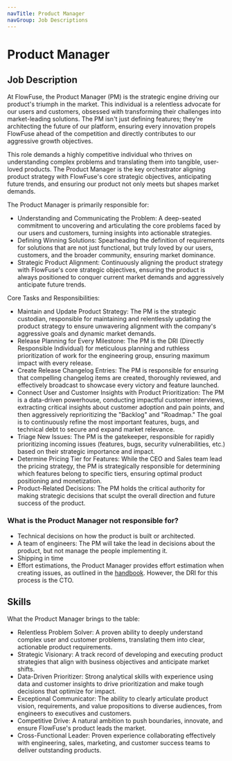 ```yaml
---
navTitle: Product Manager
navGroup: Job Descriptions
---
```

# Product Manager

## Job Description

At FlowFuse, the Product Manager (PM) is the strategic engine driving our product's triumph in the market. This individual is a relentless advocate for our users and customers, obsessed with transforming their challenges into market-leading solutions. The PM isn't just defining features; they're architecting the future of our platform, ensuring every innovation propels FlowFuse ahead of the competition and directly contributes to our aggressive growth objectives.

This role demands a highly competitive individual who thrives on understanding complex problems and translating them into tangible, user-loved products. The Product Manager is the key orchestrator aligning product strategy with FlowFuse's core strategic objectives, anticipating future trends, and ensuring our product not only meets but shapes market demands.

The Product Manager is primarily responsible for:
* Understanding and Communicating the Problem: A deep-seated commitment to uncovering and articulating the core problems faced by our users and customers, turning insights into actionable strategies.
* Defining Winning Solutions: Spearheading the definition of requirements for solutions that are not just functional, but truly loved by our users, customers, and the broader community, ensuring market dominance.
* Strategic Product Alignment: Continuously aligning the product strategy with FlowFuse's core strategic objectives, ensuring the product is always positioned to conquer current market demands and aggressively anticipate future trends.

Core Tasks and Responsibilities:
* Maintain and Update Product Strategy: The PM is the strategic custodian, responsible for maintaining and relentlessly updating the product strategy to ensure unwavering alignment with the company's aggressive goals and dynamic market demands.
* Release Planning for Every Milestone: The PM is the DRI (Directly Responsible Individual) for meticulous planning and ruthless prioritization of work for the engineering group, ensuring maximum impact with every release.
* Create Release Changelog Entries: The PM is responsible for ensuring that compelling changelog items are created, thoroughly reviewed, and effectively broadcast to showcase every victory and feature launched.
* Connect User and Customer Insights with Product Prioritization: The PM is a data-driven powerhouse, conducting impactful customer interviews, extracting critical insights about customer adoption and pain points, and then aggressively reprioritizing the "Backlog" and "Roadmap." The goal is to continuously refine the most important features, bugs, and technical debt to secure and expand market relevance.
* Triage New Issues: The PM is the gatekeeper, responsible for rapidly prioritizing incoming issues (features, bugs, security vulnerabilities, etc.) based on their strategic importance and impact.
* Determine Pricing Tier for Features: While the CEO and Sales team lead the pricing strategy, the PM is strategically responsible for determining which features belong to specific tiers, ensuring optimal product positioning and monetization.
* Product-Related Decisions: The PM holds the critical authority for making strategic decisions that sculpt the overall direction and future success of the product.


### What is the Product Manager not responsible for?

- Technical decisions on how the product is built or architected. 
- A team of engineers: The PM will take the lead in decisions about the product, but not manage the people implementing it.
- Shipping in time
- Effort estimations, the Product Manager provides effort estimation when creating issues, as outlined in the [handbook](../development/project-management#sizing-issues). However, the DRI for this process is the CTO.

## Skills

What the Product Manager brings to the table:
* Relentless Problem Solver: A proven ability to deeply understand complex user and customer problems, translating them into clear, actionable product requirements.
* Strategic Visionary: A track record of developing and executing product strategies that align with business objectives and anticipate market shifts.
* Data-Driven Prioritizer: Strong analytical skills with experience using data and customer insights to drive prioritization and make tough decisions that optimize for impact.
* Exceptional Communicator: The ability to clearly articulate product vision, requirements, and value propositions to diverse audiences, from engineers to executives and customers.
* Competitive Drive: A natural ambition to push boundaries, innovate, and ensure FlowFuse's product leads the market.
* Cross-Functional Leader: Proven experience collaborating effectively with engineering, sales, marketing, and customer success teams to deliver outstanding products.

